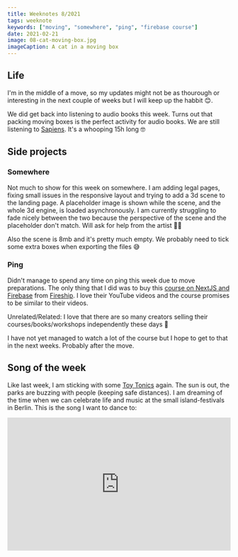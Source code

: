 ```yaml
---
title: Weeknotes 8/2021
tags: weeknote
keywords: ["moving", "somewhere", "ping", "firebase course"]
date: 2021-02-21
image: 08-cat-moving-box.jpg
imageCaption: A cat in a moving box
---
```


## Life

I'm in the middle of a move, so my updates might not be as thourough or interesting in the next couple of weeks but I will keep up the habbit 😊.

We did get back into listening to audio books this week. Turns out that packing moving boxes is the perfect activity for audio books. We are still listening to [Sapiens](https://en.wikipedia.org/wiki/Sapiens:_A_Brief_History_of_Humankind). It's a whooping 15h long 🤓

## Side projects

### Somewhere

Not much to show for this week on somewhere. I am adding legal pages, fixing small issues in the responsive layout and trying to add a 3d scene to the landing page. A placeholder image is shown while the scene, and the whole 3d engine, is loaded asynchronously. I am currently struggling to fade nicely between the two because the perspective of the scene and the placeholder don't match. Will ask for help from the artist 👨‍🎨

Also the scene is 8mb and it's pretty much empty. We probably need to tick some extra boxes when exporting the files 😅

### Ping

Didn't manage to spend any time on ping this week due to move preparations. The only thing that I did was to buy this [course on NextJS and Firebase](https://fireship.io/courses/react-next-firebase/) from [Fireship](https://www.youtube.com/channel/UCsBjURrPoezykLs9EqgamOA). I love their YouTube videos and the course promises to be similar to their videos.

Unrelated/Related: I love that there are so many creators selling their courses/books/workshops independently these days 🤩

I have not yet managed to watch a lot of the course but I hope to get to that in the next weeks. Probably after the move.

## Song of the week

Like last week, I am sticking with some [Toy Tonics](https://soundcloud.com/toytonics) again. The sun is out, the parks are buzzing with people (keeping safe distances). I am dreaming of the time when we can celebrate life and music at the small island-festivals in Berlin. This is the song I want to dance to:

<iframe width="100%" height="300" title="Embedded song from SoundCloud" scrolling="no" frameborder="no" src="https://w.soundcloud.com/player/?url=https%3A//api.soundcloud.com/tracks/149479296&color=%23ff5500&auto_play=false&hide_related=false&show_comments=true&show_user=true&show_reposts=false&show_teaser=true&visual=true" loading="lazy"></iframe>
